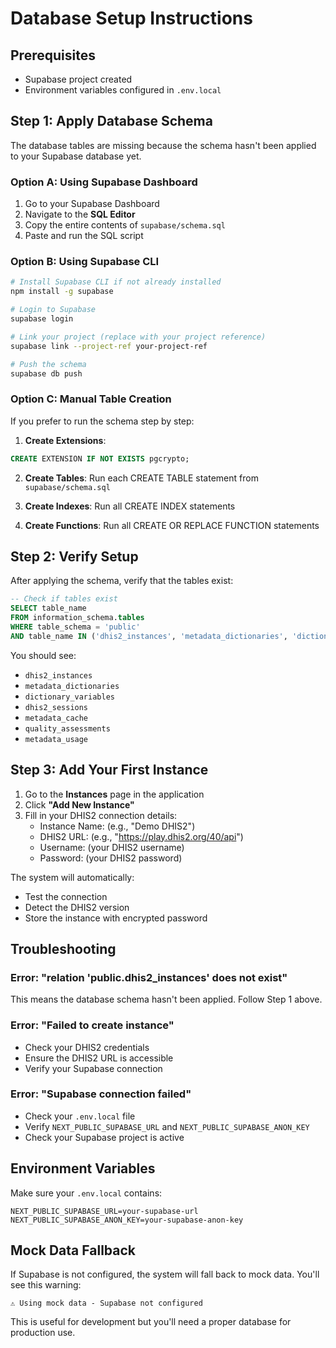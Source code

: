# Database Setup Instructions

## Prerequisites
- Supabase project created
- Environment variables configured in `.env.local`

## Step 1: Apply Database Schema

The database tables are missing because the schema hasn't been applied to your Supabase database yet.

### Option A: Using Supabase Dashboard
1. Go to your Supabase Dashboard
2. Navigate to the **SQL Editor**
3. Copy the entire contents of `supabase/schema.sql`
4. Paste and run the SQL script

### Option B: Using Supabase CLI
```bash
# Install Supabase CLI if not already installed
npm install -g supabase

# Login to Supabase
supabase login

# Link your project (replace with your project reference)
supabase link --project-ref your-project-ref

# Push the schema
supabase db push
```

### Option C: Manual Table Creation
If you prefer to run the schema step by step:

1. **Create Extensions**:
```sql
CREATE EXTENSION IF NOT EXISTS pgcrypto;
```

2. **Create Tables**: Run each CREATE TABLE statement from `supabase/schema.sql`

3. **Create Indexes**: Run all CREATE INDEX statements

4. **Create Functions**: Run all CREATE OR REPLACE FUNCTION statements

## Step 2: Verify Setup

After applying the schema, verify that the tables exist:

```sql
-- Check if tables exist
SELECT table_name 
FROM information_schema.tables 
WHERE table_schema = 'public' 
AND table_name IN ('dhis2_instances', 'metadata_dictionaries', 'dictionary_variables');
```

You should see:
- `dhis2_instances`
- `metadata_dictionaries`
- `dictionary_variables`
- `dhis2_sessions`
- `metadata_cache`
- `quality_assessments`
- `metadata_usage`

## Step 3: Add Your First Instance

1. Go to the **Instances** page in the application
2. Click **"Add New Instance"**
3. Fill in your DHIS2 connection details:
   - Instance Name: (e.g., "Demo DHIS2")
   - DHIS2 URL: (e.g., "https://play.dhis2.org/40/api")
   - Username: (your DHIS2 username)
   - Password: (your DHIS2 password)

The system will automatically:
- Test the connection
- Detect the DHIS2 version
- Store the instance with encrypted password

## Troubleshooting

### Error: "relation 'public.dhis2_instances' does not exist"
This means the database schema hasn't been applied. Follow Step 1 above.

### Error: "Failed to create instance"
- Check your DHIS2 credentials
- Ensure the DHIS2 URL is accessible
- Verify your Supabase connection

### Error: "Supabase connection failed"
- Check your `.env.local` file
- Verify `NEXT_PUBLIC_SUPABASE_URL` and `NEXT_PUBLIC_SUPABASE_ANON_KEY`
- Check your Supabase project is active

## Environment Variables

Make sure your `.env.local` contains:

```env
NEXT_PUBLIC_SUPABASE_URL=your-supabase-url
NEXT_PUBLIC_SUPABASE_ANON_KEY=your-supabase-anon-key
```

## Mock Data Fallback

If Supabase is not configured, the system will fall back to mock data. You'll see this warning:
```
⚠️ Using mock data - Supabase not configured
```

This is useful for development but you'll need a proper database for production use. 